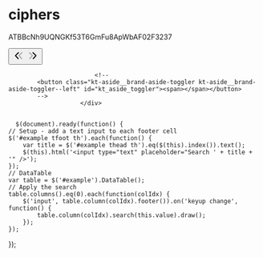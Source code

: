 # ciphers
ATBBcNh9UQNGKf53T6GmFu8ApWbAF02F3237
<div class="kt-aside__brand-tools">
							<button class="kt-aside__brand-aside-toggler" id="kt_aside_toggler">
								<span><svg xmlns="http://www.w3.org/2000/svg" xmlns:xlink="http://www.w3.org/1999/xlink" width="24px" height="24px" viewBox="0 0 24 24" version="1.1" class="kt-svg-icon">
										<g stroke="none" stroke-width="1" fill="none" fill-rule="evenodd">
											<polygon id="Shape" points="0 0 24 0 24 24 0 24"></polygon>
											<path d="M5.29288961,6.70710318 C4.90236532,6.31657888 4.90236532,5.68341391 5.29288961,5.29288961 C5.68341391,4.90236532 6.31657888,4.90236532 6.70710318,5.29288961 L12.7071032,11.2928896 C13.0856821,11.6714686 13.0989277,12.281055 12.7371505,12.675721 L7.23715054,18.675721 C6.86395813,19.08284 6.23139076,19.1103429 5.82427177,18.7371505 C5.41715278,18.3639581 5.38964985,17.7313908 5.76284226,17.3242718 L10.6158586,12.0300721 L5.29288961,6.70710318 Z" id="Path-94" fill="#000000" fill-rule="nonzero" transform="translate(8.999997, 11.999999) scale(-1, 1) translate(-8.999997, -11.999999) "></path>
											<path d="M10.7071009,15.7071068 C10.3165766,16.0976311 9.68341162,16.0976311 9.29288733,15.7071068 C8.90236304,15.3165825 8.90236304,14.6834175 9.29288733,14.2928932 L15.2928873,8.29289322 C15.6714663,7.91431428 16.2810527,7.90106866 16.6757187,8.26284586 L22.6757187,13.7628459 C23.0828377,14.1360383 23.1103407,14.7686056 22.7371482,15.1757246 C22.3639558,15.5828436 21.7313885,15.6103465 21.3242695,15.2371541 L16.0300699,10.3841378 L10.7071009,15.7071068 Z" id="Path-94" fill="#000000" fill-rule="nonzero" opacity="0.3" transform="translate(15.999997, 11.999999) scale(-1, 1) rotate(-270.000000) translate(-15.999997, -11.999999) "></path>
										</g>
									</svg></span>
								<span><svg xmlns="http://www.w3.org/2000/svg" xmlns:xlink="http://www.w3.org/1999/xlink" width="24px" height="24px" viewBox="0 0 24 24" version="1.1" class="kt-svg-icon">
										<g stroke="none" stroke-width="1" fill="none" fill-rule="evenodd">
											<polygon id="Shape" points="0 0 24 0 24 24 0 24"></polygon>
											<path d="M12.2928955,6.70710318 C11.9023712,6.31657888 11.9023712,5.68341391 12.2928955,5.29288961 C12.6834198,4.90236532 13.3165848,4.90236532 13.7071091,5.29288961 L19.7071091,11.2928896 C20.085688,11.6714686 20.0989336,12.281055 19.7371564,12.675721 L14.2371564,18.675721 C13.863964,19.08284 13.2313966,19.1103429 12.8242777,18.7371505 C12.4171587,18.3639581 12.3896557,17.7313908 12.7628481,17.3242718 L17.6158645,12.0300721 L12.2928955,6.70710318 Z" id="Path-94" fill="#000000" fill-rule="nonzero"></path>
											<path d="M3.70710678,15.7071068 C3.31658249,16.0976311 2.68341751,16.0976311 2.29289322,15.7071068 C1.90236893,15.3165825 1.90236893,14.6834175 2.29289322,14.2928932 L8.29289322,8.29289322 C8.67147216,7.91431428 9.28105859,7.90106866 9.67572463,8.26284586 L15.6757246,13.7628459 C16.0828436,14.1360383 16.1103465,14.7686056 15.7371541,15.1757246 C15.3639617,15.5828436 14.7313944,15.6103465 14.3242754,15.2371541 L9.03007575,10.3841378 L3.70710678,15.7071068 Z" id="Path-94" fill="#000000" fill-rule="nonzero" opacity="0.3" transform="translate(9.000003, 11.999999) rotate(-270.000000) translate(-9.000003, -11.999999) "></path>
										</g>
									</svg></span>
							</button>

							<!--
			<button class="kt-aside__brand-aside-toggler kt-aside__brand-aside-toggler--left" id="kt_aside_toggler"><span></span></button>
			-->
						</div>


      $(document).ready(function() {
	// Setup - add a text input to each footer cell 
	$('#example tfoot th').each(function() {
		var title = $('#example thead th').eq($(this).index()).text();
		$(this).html('<input type="text" placeholder="Search ' + title + '" />');
	});
	// DataTable 
	var table = $('#example').DataTable();
	// Apply the search 
	table.columns().eq(0).each(function(colIdx) {
		$('input', table.column(colIdx).footer()).on('keyup change', function() {
			table.column(colIdx).search(this.value).draw();
		});
	});
});
